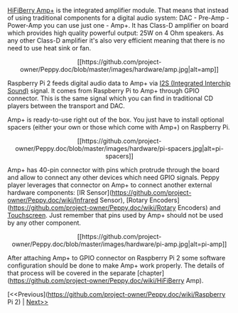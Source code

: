 [HiFiBerry Amp+](https://www.hifiberry.com/ampplus/) is the integrated amplifier module. That means that instead of using traditional components for a digital audio system: DAC - Pre-Amp - Power-Amp you can use just one - Amp+. It has Class-D amplifier on board which provides high quality powerful output: 25W on 4 Ohm speakers. As any other Class-D amplifier it's also very efficient meaning that there is no need to use heat sink or fan.

<p align="center">
[[https://github.com/project-owner/Peppy.doc/blob/master/images/hardware/amp.jpg|alt=amp]]
</p>

Raspberry Pi 2 feeds digital audio data to Amp+ via [I2S (Integrated Interchip Sound)](https://en.wikipedia.org/wiki/I%C2%B2S) signal. It comes from Raspberry Pi to Amp+ through GPIO connector. This is the same signal which you can find in traditional CD players between the transport and DAC.

Amp+ is ready-to-use right out of the box. You just have to install optional spacers (either your own or those which come with Amp+) on Raspberry Pi.

<p align="center">
[[https://github.com/project-owner/Peppy.doc/blob/master/images/hardware/pi-spacers.jpg|alt=pi-spacers]]
</p>

Amp+ has 40-pin connector with pins which protrude through the board and allow to connect any other devices which need GPIO signals. Peppy player leverages that connector on Amp+ to connect another external hardware components: [IR Sensor](https://github.com/project-owner/Peppy.doc/wiki/Infrared Sensor), [Rotary Encoders](https://github.com/project-owner/Peppy.doc/wiki/Rotary Encoders) and [Touchscreen](https://github.com/project-owner/Peppy.doc/wiki/Touchscreen). Just remember that pins used by Amp+ should not be used by any other component.

<p align="center">
[[https://github.com/project-owner/Peppy.doc/blob/master/images/hardware/pi-amp.jpg|alt=pi-amp]]
</p>

After attaching Amp+ to GPIO connector on Raspberry Pi 2 some software configuration should be done to make Amp+ work properly. The details of that process will be covered in the separate [chapter](https://github.com/project-owner/Peppy.doc/wiki/HiFiBerry Amp).

[<<Previous](https://github.com/project-owner/Peppy.doc/wiki/Raspberry Pi 2) | [Next>>](https://github.com/project-owner/Peppy.doc/wiki/Touchscreen)